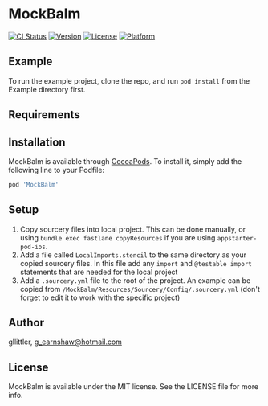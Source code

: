 # MockBalm

[![CI Status](https://img.shields.io/travis/gllittler/MockBalm.svg?style=flat)](https://travis-ci.org/gllittler/MockBalm)
[![Version](https://img.shields.io/cocoapods/v/MockBalm.svg?style=flat)](https://cocoapods.org/pods/MockBalm)
[![License](https://img.shields.io/cocoapods/l/MockBalm.svg?style=flat)](https://cocoapods.org/pods/MockBalm)
[![Platform](https://img.shields.io/cocoapods/p/MockBalm.svg?style=flat)](https://cocoapods.org/pods/MockBalm)

## Example

To run the example project, clone the repo, and run `pod install` from the Example directory first.

## Requirements

## Installation

MockBalm is available through [CocoaPods](https://cocoapods.org). To install
it, simply add the following line to your Podfile:

```ruby
pod 'MockBalm'
```

## Setup
1. Copy sourcery files into local project. This can be done manually, or using `bundle exec fastlane copyResources` if you are using `appstarter-pod-ios`.
1. Add a file called `LocalImports.stencil` to the same directory as your copied sourcery files. In this file add any `import` and `@testable import` statements that are needed for the local project
1. Add a `.sourcery.yml` file to the root of the project. An example can be copied from `/MockBalm/Resources/Sourcery/Config/.sourcery.yml` (don't forget to edit it to work with the specific project)


## Author

gllittler, g_earnshaw@hotmail.com

## License

MockBalm is available under the MIT license. See the LICENSE file for more info.
